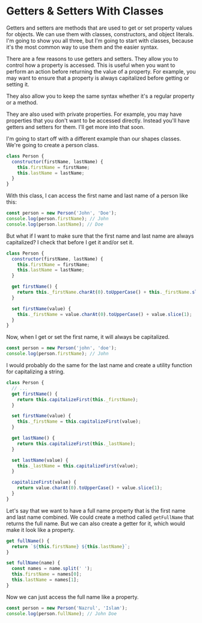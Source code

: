 # Getters & Setters With Classes

Getters and setters are methods that are used to get or set property values for objects. We can use them with classes, constructors, and object literals. I'm going to show you all three, but I'm going to start with classes, because it's the most common way to use them and the easier syntax.

There are a few reasons to use getters and setters. They allow you to control how a property is accessed. This is useful when you want to perform an action before returning the value of a property. For example, you may want to ensure that a property is always capitalized before getting or setting it.

They also allow you to keep the same syntax whether it's a regular property or a method.

They are also used with private properties. For example, you may have properties that you don't want to be accessed directly. Instead you'll have getters and setters for them. I'll get more into that soon.

I'm going to start off with a different example than our shapes classes. We're going to create a person class.

```js
class Person {
  constructor(firstName, lastName) {
    this.firstName = firstName;
    this.lastName = lastName;
  }
}
```

With this class, I can access the first name and last name of a person like this:

```js
const person = new Person('John', 'Doe');
console.log(person.firstName); // John
console.log(person.lastName); // Doe
```

But what if I want to make sure that the first name and last name are always capitalized? I check that before I get it and/or set it.

```js
class Person {
  constructor(firstName, lastName) {
    this.firstName = firstName;
    this.lastName = lastName;
  }

  get firstName() {
    return this._firstName.charAt(0).toUpperCase() + this._firstName.slice(1);
  }

  set firstName(value) {
    this._firstName = value.charAt(0).toUpperCase() + value.slice(1);
  }
}
```

Now, when I get or set the first name, it will always be capitalized.

```js
const person = new Person('john', 'doe');
console.log(person.firstName); // John
```

I would probably do the same for the last name and create a utility function for capitalizing a string.

```js
class Person {
  // ...
  get firstName() {
    return this.capitalizeFirst(this._firstName);
  }

  set firstName(value) {
    this._firstName = this.capitalizeFirst(value);
  }

  get lastName() {
    return this.capitalizeFirst(this._lastName);
  }

  set lastName(value) {
    this._lastName = this.capitalizeFirst(value);
  }

  capitalizeFirst(value) {
    return value.charAt(0).toUpperCase() + value.slice(1);
  }
}
```

Let's say that we want to have a full name property that is the first name and last name combined. We could create a method called `getFullName` that returns the full name. But we can also create a getter for it, which would make it look like a property.

```js
get fullName() {
  return `${this.firstName} ${this.lastName}`;
}

set fullName(name) {
  const names = name.split(' ');
  this.firstName = names[0];
  this.lastName = names[1];
}
```

Now we can just access the full name like a property.

```js
const person = new Person('Nazrul', 'Islam');
console.log(person.fullName); // John Doe
```
